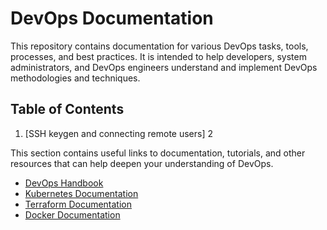 # DevOps Documentation

This repository contains documentation for various DevOps tasks, tools, processes, and best practices. It is intended to help developers, system administrators, and DevOps engineers understand and implement DevOps methodologies and techniques.

## Table of Contents

1. [SSH keygen and connecting remote users]
2









This section contains useful links to documentation, tutorials, and other resources that can help deepen your understanding of DevOps.

- [DevOps Handbook](https://www.amazon.com/DevOps-Handbook-Engineering-Culture-Technology/dp/1942788298)
- [Kubernetes Documentation](https://kubernetes.io/docs/)
- [Terraform Documentation](https://www.terraform.io/docs/)
- [Docker Documentation](https://docs.docker.com/)

